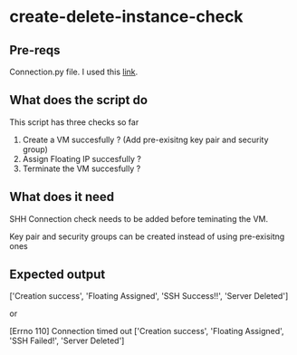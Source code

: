 # create-delete-instance-check

## Pre-reqs

Connection.py file. I used this [link](https://osticket.massopen.cloud/scp/faq.php?id=16).

## What does the script do

This script has three checks so far

1. Create a VM succesfully  ? (Add pre-exisitng key pair and security group)
2. Assign Floating IP succesfully ? 
3. Terminate the VM succesfully ? 

## What does it need

SHH Connection check needs to be added before teminating the VM. 

Key pair and security groups can be created instead of using pre-exisitng ones 

## Expected output

['Creation success', 'Floating Assigned', 'SSH Success!!', 'Server Deleted']

or

[Errno 110] Connection timed out
['Creation success', 'Floating Assigned', 'SSH Failed!', 'Server Deleted']